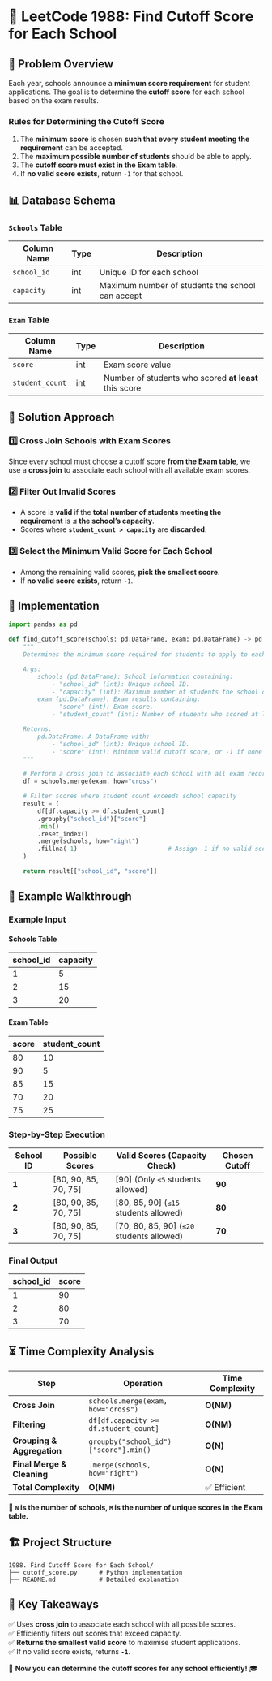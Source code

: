 # 🎯 **LeetCode 1988: Find Cutoff Score for Each School**  

## 📌 **Problem Overview**  
Each year, schools announce a **minimum score requirement** for student applications. The goal is to determine the **cutoff score** for each school based on the exam results.

### **Rules for Determining the Cutoff Score**
1. The **minimum score** is chosen **such that every student meeting the requirement** can be accepted.
2. The **maximum possible number of students** should be able to apply.
3. The **cutoff score must exist in the Exam table**.
4. If **no valid score exists**, return `-1` for that school.

## 📊 **Database Schema**  

### **`Schools` Table**  
| Column Name | Type | Description |
|------------|------|-------------|
| `school_id` | int | Unique ID for each school |
| `capacity` | int | Maximum number of students the school can accept |

### **`Exam` Table**  
| Column Name | Type | Description |
|------------|------|-------------|
| `score` | int | Exam score value |
| `student_count` | int | Number of students who scored **at least** this score |

## 🚀 **Solution Approach**  

### **1️⃣ Cross Join Schools with Exam Scores**  
Since every school must choose a cutoff score **from the Exam table**, we use a **cross join** to associate each school with all available exam scores.

### **2️⃣ Filter Out Invalid Scores**  
- A score is **valid** if the **total number of students meeting the requirement** is **≤ the school’s capacity**.
- Scores where **`student_count > capacity`** are **discarded**.

### **3️⃣ Select the Minimum Valid Score for Each School**  
- Among the remaining valid scores, **pick the smallest score**.
- If **no valid score exists**, return `-1`.

## 📝 **Implementation**
```python
import pandas as pd

def find_cutoff_score(schools: pd.DataFrame, exam: pd.DataFrame) -> pd.DataFrame:
    """
    Determines the minimum score required for students to apply to each school.

    Args:
        schools (pd.DataFrame): School information containing:
            - "school_id" (int): Unique school ID.
            - "capacity" (int): Maximum number of students the school can accept.
        exam (pd.DataFrame): Exam results containing:
            - "score" (int): Exam score.
            - "student_count" (int): Number of students who scored at least this score.

    Returns:
        pd.DataFrame: A DataFrame with:
            - "school_id" (int): Unique school ID.
            - "score" (int): Minimum valid cutoff score, or -1 if none exist.
    """

    # Perform a cross join to associate each school with all exam records
    df = schools.merge(exam, how="cross")

    # Filter scores where student count exceeds school capacity
    result = (
        df[df.capacity >= df.student_count]
        .groupby("school_id")["score"]
        .min()
        .reset_index()
        .merge(schools, how="right")
        .fillna(-1)                         # Assign -1 if no valid score exists
    )

    return result[["school_id", "score"]]
```

## 📌 **Example Walkthrough**  

### **Example Input**  

#### **Schools Table**  
| school_id | capacity |
|-----------|---------|
| 1 | 5 |
| 2 | 15 |
| 3 | 20 |

#### **Exam Table**  
| score | student_count |
|-------|--------------|
| 80    | 10          |
| 90    | 5           |
| 85    | 15          |
| 70    | 20          |
| 75    | 25          |

### **Step-by-Step Execution**  
| School ID | Possible Scores | Valid Scores (Capacity Check) | Chosen Cutoff |
|-----------|----------------|------------------------------|---------------|
| **1** | [80, 90, 85, 70, 75] | [90] (Only `≤5` students allowed) | **90** |
| **2** | [80, 90, 85, 70, 75] | [80, 85, 90] (`≤15` students allowed) | **80** |
| **3** | [80, 90, 85, 70, 75] | [70, 80, 85, 90] (`≤20` students allowed) | **70** |

### **Final Output**  
| school_id | score |
|-----------|------|
| 1 | 90 |
| 2 | 80 |
| 3 | 70 |

## ⏳ **Time Complexity Analysis**  

| Step | Operation | Time Complexity |
|------|------------|----------------|
| **Cross Join** | `schools.merge(exam, how="cross")` | **O(NM)** |
| **Filtering** | `df[df.capacity >= df.student_count]` | **O(NM)** |
| **Grouping & Aggregation** | `groupby("school_id")["score"].min()` | **O(N)** |
| **Final Merge & Cleaning** | `.merge(schools, how="right")` | **O(N)** |
| **Total Complexity** | **O(NM)** | ✅ Efficient |

📌 **`N` is the number of schools, `M` is the number of unique scores in the Exam table.**  

## 🏗 **Project Structure**
```
1988. Find Cutoff Score for Each School/
├── cutoff_score.py      # Python implementation
├── README.md            # Detailed explanation
```

## 🎯 **Key Takeaways**  
✅ Uses **cross join** to associate each school with all possible scores.  
✅ Efficiently filters out scores that exceed capacity.  
✅ **Returns the smallest valid score** to maximise student applications.  
✅ If no valid score exists, returns **`-1`**.  

🚀 **Now you can determine the cutoff scores for any school efficiently!** 🎓